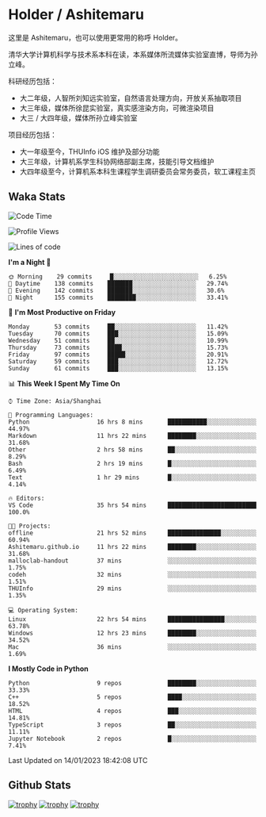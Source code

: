 # Holder / Ashitemaru

这里是 Ashitemaru，也可以使用更常用的称呼 Holder。

清华大学计算机科学与技术系本科在读，本系媒体所流媒体实验室直博，导师为孙立峰。

科研经历包括：

- 大二年级，人智所刘知远实验室，自然语言处理方向，开放关系抽取项目
- 大三年级，媒体所徐昆实验室，真实感渲染方向，可微渲染项目
- 大三 / 大四年级，媒体所孙立峰实验室

项目经历包括：

- 大一年级至今，THUInfo iOS 维护及部分功能
- 大三年级，计算机系学生科协网络部副主席，技能引导文档维护
- 大四年级至今，计算机系本科生课程学生调研委员会常务委员，软工课程主页

## Waka Stats

<!--START_SECTION:waka-->
![Code Time](http://img.shields.io/badge/Code%20Time-435%20hrs%208%20mins-blue)

![Profile Views](http://img.shields.io/badge/Profile%20Views-3-blue)

![Lines of code](https://img.shields.io/badge/From%20Hello%20World%20I%27ve%20Written-329%20Thousand%20lines%20of%20code-blue)

**I'm a Night 🦉** 

```text
🌞 Morning    29 commits     █░░░░░░░░░░░░░░░░░░░░░░░░   6.25% 
🌆 Daytime    138 commits    ███████░░░░░░░░░░░░░░░░░░   29.74% 
🌃 Evening    142 commits    ███████░░░░░░░░░░░░░░░░░░   30.6% 
🌙 Night      155 commits    ████████░░░░░░░░░░░░░░░░░   33.41%

```
📅 **I'm Most Productive on Friday** 

```text
Monday       53 commits     ██░░░░░░░░░░░░░░░░░░░░░░░   11.42% 
Tuesday      70 commits     ███░░░░░░░░░░░░░░░░░░░░░░   15.09% 
Wednesday    51 commits     ██░░░░░░░░░░░░░░░░░░░░░░░   10.99% 
Thursday     73 commits     ████░░░░░░░░░░░░░░░░░░░░░   15.73% 
Friday       97 commits     █████░░░░░░░░░░░░░░░░░░░░   20.91% 
Saturday     59 commits     ███░░░░░░░░░░░░░░░░░░░░░░   12.72% 
Sunday       61 commits     ███░░░░░░░░░░░░░░░░░░░░░░   13.15%

```


📊 **This Week I Spent My Time On** 

```text
⌚︎ Time Zone: Asia/Shanghai

💬 Programming Languages: 
Python                   16 hrs 8 mins       ███████████░░░░░░░░░░░░░░   44.97% 
Markdown                 11 hrs 22 mins      ████████░░░░░░░░░░░░░░░░░   31.68% 
Other                    2 hrs 58 mins       ██░░░░░░░░░░░░░░░░░░░░░░░   8.29% 
Bash                     2 hrs 19 mins       █░░░░░░░░░░░░░░░░░░░░░░░░   6.49% 
Text                     1 hr 29 mins        █░░░░░░░░░░░░░░░░░░░░░░░░   4.14%

🔥 Editors: 
VS Code                  35 hrs 54 mins      █████████████████████████   100.0%

🐱‍💻 Projects: 
offline                  21 hrs 52 mins      ███████████████░░░░░░░░░░   60.94% 
Ashitemaru.github.io     11 hrs 22 mins      ████████░░░░░░░░░░░░░░░░░   31.68% 
malloclab-handout        37 mins             ░░░░░░░░░░░░░░░░░░░░░░░░░   1.75% 
codeh                    32 mins             ░░░░░░░░░░░░░░░░░░░░░░░░░   1.51% 
THUInfo                  29 mins             ░░░░░░░░░░░░░░░░░░░░░░░░░   1.35%

💻 Operating System: 
Linux                    22 hrs 54 mins      ████████████████░░░░░░░░░   63.78% 
Windows                  12 hrs 23 mins      ████████░░░░░░░░░░░░░░░░░   34.52% 
Mac                      36 mins             ░░░░░░░░░░░░░░░░░░░░░░░░░   1.69%

```

**I Mostly Code in Python** 

```text
Python                   9 repos             ████████░░░░░░░░░░░░░░░░░   33.33% 
C++                      5 repos             ████░░░░░░░░░░░░░░░░░░░░░   18.52% 
HTML                     4 repos             ███░░░░░░░░░░░░░░░░░░░░░░   14.81% 
TypeScript               3 repos             ██░░░░░░░░░░░░░░░░░░░░░░░   11.11% 
Jupyter Notebook         2 repos             █░░░░░░░░░░░░░░░░░░░░░░░░   7.41%

```



 Last Updated on 14/01/2023 18:42:08 UTC
<!--END_SECTION:waka-->

## Github Stats

[![trophy](https://github-profile-trophy.vercel.app/?username=Ashitemaru&column=7)](https://github.com/Ashitemaru)
[![trophy](https://github-readme-stats.vercel.app/api?username=Ashitemaru&show_icons=true&include_all_commits=true)](https://github.com/Ashitemaru)
[![trophy](https://github-readme-stats.vercel.app/api/top-langs/?username=Ashitemaru&layout=compact)](https://github.com/Ashitemaru)

<!--
**Ashitemaru/Ashitemaru** is a ✨ _special_ ✨ repository because its `README.md` (this file) appears on your GitHub profile.

Here are some ideas to get you started:

- 🔭 I’m currently working on ...
- 🌱 I’m currently learning ...
- 👯 I’m looking to collaborate on ...
- 🤔 I’m looking for help with ...
- 💬 Ask me about ...
- 📫 How to reach me: ...
- 😄 Pronouns: ...
- ⚡ Fun fact: ...
-->
